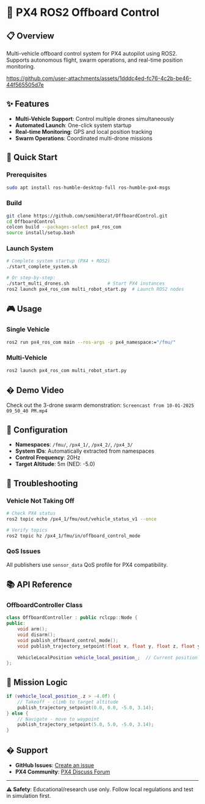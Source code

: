 # 🚁 PX4 ROS2 Offboard Control

## 📋 Overview
Multi-vehicle offboard control system for PX4 autopilot using ROS2. Supports autonomous flight, swarm operations, and real-time position monitoring.

https://github.com/user-attachments/assets/1dddc4ed-fc76-4c2b-be46-44f565505d7e

## ✨ Features
- **Multi-Vehicle Support**: Control multiple drones simultaneously
- **Automated Launch**: One-click system startup
- **Real-time Monitoring**: GPS and local position tracking
- **Swarm Operations**: Coordinated multi-drone missions

## 🚀 Quick Start

### Prerequisites
```bash
sudo apt install ros-humble-desktop-full ros-humble-px4-msgs
```

### Build
```bash
git clone https://github.com/semihberat/OffboardControl.git
cd OffboardControl
colcon build --packages-select px4_ros_com
source install/setup.bash
```

### Launch System
```bash
# Complete system startup (PX4 + ROS2)
./start_complete_system.sh

# Or step-by-step:
./start_multi_drones.sh              # Start PX4 instances
ros2 launch px4_ros_com multi_robot_start.py  # Launch ROS2 nodes
```

## 🎮 Usage

### Single Vehicle
```bash
ros2 run px4_ros_com main --ros-args -p px4_namespace:="/fmu/"
```

### Multi-Vehicle
```bash
ros2 launch px4_ros_com multi_robot_start.py
```

## � Demo Video
Check out the 3-drone swarm demonstration: `Screencast from 10-01-2025 09_50_40 PM.mp4`

## 🔧 Configuration
- **Namespaces**: `/fmu/`, `/px4_1/`, `/px4_2/`, `/px4_3/`
- **System IDs**: Automatically extracted from namespaces
- **Control Frequency**: 20Hz
- **Target Altitude**: 5m (NED: -5.0)

## 🐛 Troubleshooting

### Vehicle Not Taking Off
```bash
# Check PX4 status
ros2 topic echo /px4_1/fmu/out/vehicle_status_v1 --once

# Verify topics
ros2 topic hz /px4_1/fmu/in/offboard_control_mode
```

### QoS Issues
All publishers use `sensor_data` QoS profile for PX4 compatibility.

## 📚 API Reference

### OffboardController Class
```cpp
class OffboardController : public rclcpp::Node {
public:
    void arm();
    void disarm();
    void publish_offboard_control_mode();
    void publish_trajectory_setpoint(float x, float y, float z, float yaw);
    
    VehicleLocalPosition vehicle_local_position_;  // Current position
};
```

## 🎯 Mission Logic
```cpp
if (vehicle_local_position_.z > -4.0f) {
    // Takeoff - climb to target altitude
    publish_trajectory_setpoint(0.0, 0.0, -5.0, 3.14);
} else {
    // Navigate - move to waypoint
    publish_trajectory_setpoint(5.0, 5.0, -5.0, 3.14);
}
```

## � Support
- **GitHub Issues**: [Create an issue](https://github.com/semihberat/OffboardControl/issues)
- **PX4 Community**: [PX4 Discuss Forum](https://discuss.px4.io/)

---
**⚠️ Safety**: Educational/research use only. Follow local regulations and test in simulation first.